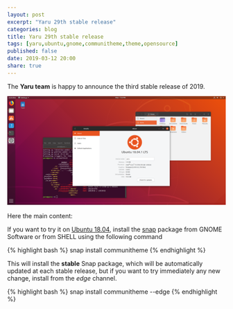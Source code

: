```yaml
---
layout: post
excerpt: "Yaru 29th stable release"
categories: blog
title: Yaru 29th stable release
tags: [yaru,ubuntu,gnome,communitheme,theme,opensource]
published: false
date: 2019-03-12 20:00
share: true
---
```


The **Yaru team** is happy to announce the third stable release of 2019.

![yaru-release-pic](/images/ubuntu-yaru.png)

Here the main content:




If you want to try it on [Ubuntu 18.04](https://www.ubuntu.com/download/desktop), install the [snap](https://snapcraft.io/communitheme) package from GNOME Software or from SHELL using the following command

{% highlight bash %}
snap install communitheme
{% endhighlight %}

This will install the **stable** Snap package, which will be automatically updated at each stable release, but if you want to try immediately any new change, install from the *edge* channel.

{% highlight bash %}
snap install communitheme --edge
{% endhighlight %}
